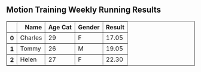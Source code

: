 ## Motion Training Weekly Running Results


<table border="1" class="dataframe">
  <thead>
    <tr style="text-align: right;">
      <th></th>
      <th>Name</th>
      <th>Age Cat</th>
      <th>Gender</th>
      <th>Result</th>
    </tr>
  </thead>
  <tbody>
    <tr>
      <th>0</th>
      <td>Charles</td>
      <td>29</td>
      <td>F</td>
      <td>17.05</td>
    </tr>
    <tr>
      <th>1</th>
      <td>Tommy</td>
      <td>26</td>
      <td>M</td>
      <td>19.05</td>
    </tr>
    <tr>
      <th>2</th>
      <td>Helen</td>
      <td>27</td>
      <td>F</td>
      <td>22.30</td>
    </tr>
  </tbody>
</table>
